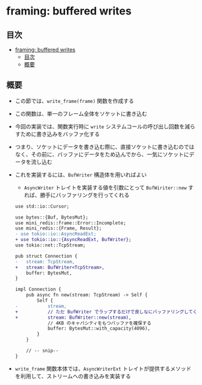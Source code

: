 # framing: buffered writes

## 目次

- [framing: buffered writes](#framing-buffered-writes)
  - [目次](#目次)
  - [概要](#概要)

## 概要

- この節では、`write_frame(frame)` 関数を作成する
- この関数は、単一のフレーム全体をソケットに書き込む

- 今回の実装では、関数実行時に `write` システムコールの呼び出し回数を減らすために書き込みをバッファ化する

- つまり、ソケットにデータを書き込む際に、直接ソケットに書き込むのではなく、その前に、バッファにデータをため込んでから、一気にソケットにデータを流し込む

- これを実装するには、`BufWriter` 構造体を用いればよい
  - `AsyncWriter` トレイトを実装する値を引数にとって `BufWiriter::new` すれば、勝手にバッファリングを行ってくれる

  ```diff
  use std::io::Cursor;

  use bytes::{Buf, BytesMut};
  use mini_redis::frame::Error::Incomplete;
  use mini_redis::{Frame, Result};
  - use tokio::io::AsyncReadExt;
  + use tokio::io::{AsyncReadExt, BufWriter};
  use tokio::net::TcpStream;

  pub struct Connection {
  -   stream: TcpStream,
  +   stream: BufWriter<TcpStream>,
      buffer: BytesMut,
  }

  impl Connection {
      pub async fn new(stream: TcpStream) -> Self {
          Self {
  -           stream,
  +           // ただ BufWriter でラップするだけで良しなにバッファリングしてくれる
  +           stream: BufWriter::new(stream),
              // 4KB のキャパシティをもつバッファを確保する
              buffer: BytesMut::with_capacity(4096),
          }
      }

      // -- snip--
  }
  ```

- `write_frame` 関数本体では、`AsyncWriterExt` トレイトが提供するメソッドを利用して、ストリームへの書き込みを実装する

```rust
```